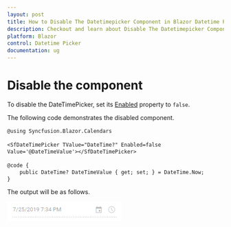 ```yaml
---
layout: post
title: How to Disable The Datetimepicker Component in Blazor Datetime Picker  Component | Syncfusion
description: Checkout and learn about Disable The Datetimepicker Component in Blazor Datetime Picker  component of Syncfusion, and more details.
platform: Blazor
control: Datetime Picker 
documentation: ug
---
```


# Disable the component

To disable the DateTimePicker, set its
[Enabled](https://help.syncfusion.com/cr/blazor/Syncfusion.Blazor~Syncfusion.Blazor.Calendars.SfDateTimePicker%601~Enabled.html)
property to `false`.

The following code demonstrates the disabled component.

```cshtml
@using Syncfusion.Blazor.Calendars

<SfDateTimePicker TValue="DateTime?" Enabled=false Value='@DateTimeValue'></SfDateTimePicker>

@code {
    public DateTime? DateTimeValue { get; set; } = DateTime.Now;
}
```

The output will be as follows.

![DateTimePicker](../images/disabled.png)
